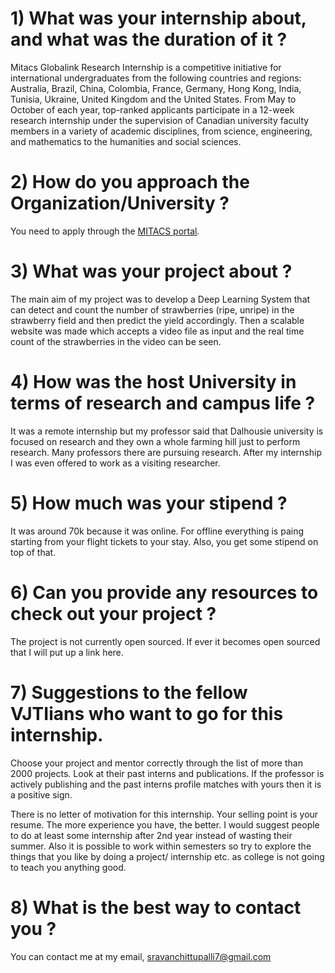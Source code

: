 # 1) What was your internship about, and what was the duration of it ?

Mitacs Globalink Research Internship is a competitive initiative for international undergraduates from the following countries and regions: Australia, Brazil, China, Colombia, France, Germany, Hong Kong, India, Tunisia, Ukraine, United Kingdom and the United States. From May to October of each year, top-ranked applicants participate in a 12-week research internship under the supervision of Canadian university faculty members in a variety of academic disciplines, from science, engineering, and mathematics to the humanities and social sciences.

# 2) How do you approach the Organization/University ?

You need to apply through the [MITACS portal](https://www.mitacs.ca/en/programs/globalink/globalink-research-internship).

# 3) What was your project about ?

The main aim of my project was to develop a Deep Learning System that can detect and count the number of strawberries (ripe, unripe) in the strawberry field and then predict the yield accordingly. Then a scalable website was made which accepts a video file as input and the real time count of the strawberries in the video can be seen.

# 4) How was the host University in terms of research and campus life ?

It was a remote internship but my professor said that Dalhousie university is focused on research and they own a whole farming hill just to perform research. Many professors there are pursuing research. After my internship I was even offered to work as a visiting researcher.

# 5) How much was your stipend ?

It was around 70k because it was online. For offline everything is paing starting from your flight tickets to your stay. Also, you get some stipend on top of that.

# 6) Can you provide any resources to check out your project ?

The project is not currently open sourced. If ever it becomes open sourced that I will put up a link here.

# 7) Suggestions to the fellow VJTIians who want to go for this internship.

Choose your project and mentor correctly through the list of more than 2000 projects. Look at their past interns and publications. If the professor is actively publishing and the past interns profile matches with yours then it is a positive sign.

There is no letter of motivation for this internship. Your selling point is your resume. The more experience you have, the better. I would suggest people to do at least some internship after 2nd year instead of wasting their summer. Also it is possible to work within semesters so try to explore the things that you like by doing a project/ internship etc. as college is not going to teach you anything good.

# 8) What is the best way to contact you ?

You can contact me at my email, [sravanchittupalli7@gmail.com](mailto:sravanchittupalli7@gmail.com)
